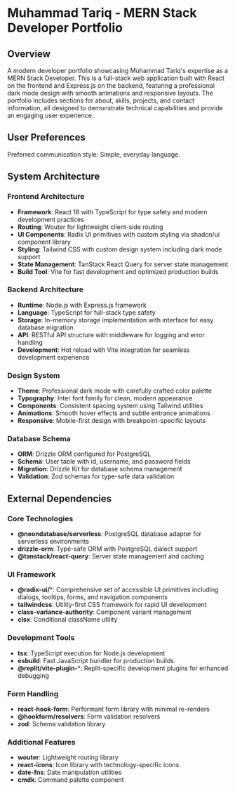 # Muhammad Tariq - MERN Stack Developer Portfolio

## Overview

A modern developer portfolio showcasing Muhammad Tariq's expertise as a MERN Stack Developer. This is a full-stack web application built with React on the frontend and Express.js on the backend, featuring a professional dark mode design with smooth animations and responsive layouts. The portfolio includes sections for about, skills, projects, and contact information, all designed to demonstrate technical capabilities and provide an engaging user experience.

## User Preferences

Preferred communication style: Simple, everyday language.

## System Architecture

### Frontend Architecture
- **Framework**: React 18 with TypeScript for type safety and modern development practices
- **Routing**: Wouter for lightweight client-side routing
- **UI Components**: Radix UI primitives with custom styling via shadcn/ui component library
- **Styling**: Tailwind CSS with custom design system including dark mode support
- **State Management**: TanStack React Query for server state management
- **Build Tool**: Vite for fast development and optimized production builds

### Backend Architecture
- **Runtime**: Node.js with Express.js framework
- **Language**: TypeScript for full-stack type safety
- **Storage**: In-memory storage implementation with interface for easy database migration
- **API**: RESTful API structure with middleware for logging and error handling
- **Development**: Hot reload with Vite integration for seamless development experience

### Design System
- **Theme**: Professional dark mode with carefully crafted color palette
- **Typography**: Inter font family for clean, modern appearance
- **Components**: Consistent spacing system using Tailwind utilities
- **Animations**: Smooth hover effects and subtle entrance animations
- **Responsive**: Mobile-first design with breakpoint-specific layouts

### Database Schema
- **ORM**: Drizzle ORM configured for PostgreSQL
- **Schema**: User table with id, username, and password fields
- **Migration**: Drizzle Kit for database schema management
- **Validation**: Zod schemas for type-safe data validation

## External Dependencies

### Core Technologies
- **@neondatabase/serverless**: PostgreSQL database adapter for serverless environments
- **drizzle-orm**: Type-safe ORM with PostgreSQL dialect support
- **@tanstack/react-query**: Server state management and caching

### UI Framework
- **@radix-ui/***: Comprehensive set of accessible UI primitives including dialogs, tooltips, forms, and navigation components
- **tailwindcss**: Utility-first CSS framework for rapid UI development
- **class-variance-authority**: Component variant management
- **clsx**: Conditional className utility

### Development Tools
- **tsx**: TypeScript execution for Node.js development
- **esbuild**: Fast JavaScript bundler for production builds
- **@replit/vite-plugin-***: Replit-specific development plugins for enhanced debugging

### Form Handling
- **react-hook-form**: Performant form library with minimal re-renders
- **@hookform/resolvers**: Form validation resolvers
- **zod**: Schema validation library

### Additional Features
- **wouter**: Lightweight routing library
- **react-icons**: Icon library with technology-specific icons
- **date-fns**: Date manipulation utilities
- **cmdk**: Command palette component